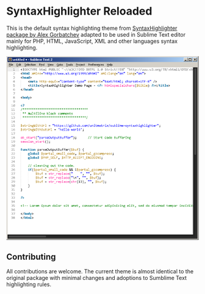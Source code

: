 # SyntaxHighlighter Reloaded
This is the default syntax highlighting theme from [SyntaxHighlighter package by Alex Gorbatchev](https://github.com/syntaxhighlighter) adapted to be used in Sublime Text editor mainly for PHP, HTML, JavaScript, XML and other languages syntax highlighting.

![SyntaxHighlighter Reloaded](https://raw.githubusercontent.com/unitmatrix/sublime-syntaxhighlighter/master/screenshot.png)

## Contributing

All contributions are welcome. The current theme is almost identical to the original package with minimal changes and adoptions to Sumblime Text highlighting rules.
